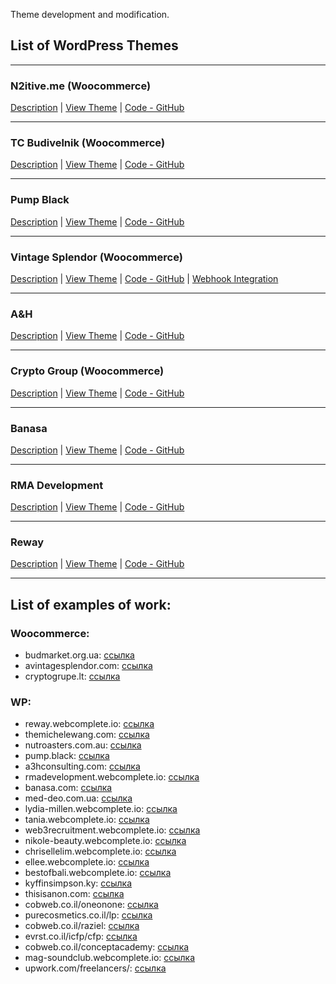 Theme development and modification.

## List of WordPress Themes

---

### N2itive.me (Woocommerce)

[Description](https://github.com/DimaWide/wp-themes/tree/main/n2itive/README.md) | [View Theme](https://n2itive.me) | [Code - GitHub](https://github.com/DimaWide/wp-themes/tree/main/n2itive.me)

---

### TC Budivelnik (Woocommerce)

[Description](https://github.com/DimaWide/wp-themes/tree/main/tc_budivelnik/README.md) | [View Theme](https://budmarket.org.ua/) | [Code - GitHub](https://github.com/DimaWide/wp-themes/tree/main/tc_budivelnik)

---

### Pump Black
[Description](https://github.com/DimaWide/wp-themes/tree/main/pupm-black/README.md) | [View Theme](https://pump.black/)  | [Code - GitHub](https://github.com/DimaWide/wp-themes/tree/main/pupm-black) 

---

### Vintage Splendor (Woocommerce)
[Description](https://github.com/DimaWide/wp-themes/tree/main/vintage-splendor/README.md) | [View Theme](http://www.avintagesplendor.com/) | [Code - GitHub](https://github.com/DimaWide/wp-themes/tree/main/vintage-splendor) | [Webhook Integration](https://github.com/DimaWide/wp-themes/tree/main/vintage-splendor/Webhook.md)

---

### A&H  
[Description](https://github.com/DimaWide/wp-themes/tree/main/ah_theme/README.md) | [View Theme](https://ah.webcomplete.io/) | [Code - GitHub](https://github.com/DimaWide/wp-themes/tree/main/ah_theme)

---

### Crypto Group (Woocommerce)
[Description](https://github.com/DimaWide/wp-themes/tree/main/crypto-group/README.md) | [View Theme](https://cryptogrupe.lt/) | [Code - GitHub](https://github.com/DimaWide/wp-themes/tree/main/crypto-group)

---

### Banasa

[Description](https://github.com/DimaWide/wp-themes/tree/main/banasa/README.md) | [View Theme](https://banasa.com/) | [Code - GitHub](https://github.com/DimaWide/wp-themes/tree/main/banasa)

---

### RMA Development
[Description](https://github.com/DimaWide/wp-themes/tree/main/rmadevelopment/README.md) | [View Theme](https://rmadevelopment.webcomplete.io/) | [Code - GitHub](https://github.com/DimaWide/wp-themes/tree/main/rmadevelopment)

---

### Reway
[Description](https://github.com/DimaWide/wp-themes/tree/main/reway/README.md) | [View Theme](https://reway.webcomplete.io/) | [Code - GitHub](https://github.com/DimaWide/wp-themes/tree/main/reway)

---

## List of examples of work:

### Woocommerce:
- budmarket.org.ua: [ссылка](https://budmarket.org.ua/)
- avintagesplendor.com: [ссылка](https://www.avintagesplendor.com/)
- cryptogrupe.lt: [ссылка](https://cryptogrupe.lt/)

### WP:
- reway.webcomplete.io: [ссылка](https://reway.webcomplete.io/)
- themichelewang.com: [ссылка](https://themichelewang.com/)
- nutroasters.com.au: [ссылка](https://www.nutroasters.com.au/)
- pump.black: [ссылка](https://pump.black/)
- a3hconsulting.com: [ссылка](https://www.a3hconsulting.com/)
- rmadevelopment.webcomplete.io: [ссылка](https://rmadevelopment.webcomplete.io/)
- banasa.com: [ссылка](https://banasa.com/)
- med-deo.com.ua: [ссылка](https://www.med-deo.com.ua/)
- lydia-millen.webcomplete.io: [ссылка](https://lydia-millen.webcomplete.io/)
- tania.webcomplete.io: [ссылка](https://tania.webcomplete.io/)
- web3recruitment.webcomplete.io: [ссылка](https://web3recruitment.webcomplete.io/)
- nikole-beauty.webcomplete.io: [ссылка](https://nikole-beauty.webcomplete.io/)
- chrisellelim.webcomplete.io: [ссылка](https://chrisellelim.webcomplete.io/)
- ellee.webcomplete.io: [ссылка](https://ellee.webcomplete.io/)
- bestofbali.webcomplete.io: [ссылка](https://bestofbali.webcomplete.io/)
- kyffinsimpson.ky: [ссылка](https://www.kyffinsimpson.ky/)
- thisisanon.com: [ссылка](https://thisisanon.com/)
- cobweb.co.il/oneonone: [ссылка](http://www.cobweb.co.il/oneonone/)
- purecosmetics.co.il/lp: [ссылка](http://purecosmetics.co.il/lp/)
- cobweb.co.il/raziel: [ссылка](http://www.cobweb.co.il/raziel/)
- evrst.co.il/icfp/cfp: [ссылка](http://evrst.co.il/icfp/cfp/)
- cobweb.co.il/conceptacademy: [ссылка](https://www.cobweb.co.il/conceptacademy/)
- mag-soundclub.webcomplete.io: [ссылка](https://mag-soundclub.webcomplete.io/)
- upwork.com/freelancers/: [ссылка](https://www.upwork.com/freelancers/~01dc368f5440123a2e?viewMode=1)






